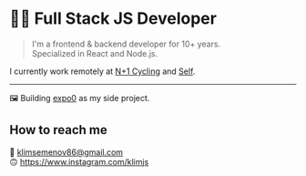 # 👨‍💻 Full Stack JS Developer

> I'm a frontend & backend developer for 10+ years.  
> Specialized in React and Node.js.

I currently work remotely at [N+1 Cycling](https://nplus1.cc) and [Self](https://www.selfstudio.se).

* * *

🖼 Building [expo0](https://expo0.app) as my side project.

## How to reach me
📧 klimsemenov86@gmail.com  
🙃 https://www.instagram.com/klimjs
